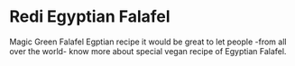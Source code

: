 # Redi Egyptian Falafel
Magic Green Falafel
Egptian recipe
it would be great to let people -from all over the world- know more about  special vegan recipe of Egyptian Falafel.
